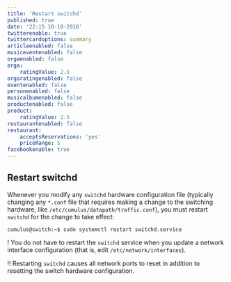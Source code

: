 ```yaml
---
title: 'Restart switchd'
published: true
date: '22:15 10-10-2018'
twitterenable: true
twittercardoptions: summary
articleenabled: false
musiceventenabled: false
orgaenabled: false
orga:
    ratingValue: 2.5
orgaratingenabled: false
eventenabled: false
personenabled: false
musicalbumenabled: false
productenabled: false
product:
    ratingValue: 2.5
restaurantenabled: false
restaurant:
    acceptsReservations: 'yes'
    priceRange: $
facebookenable: true
---
```


## Restart switchd

Whenever you modify any `switchd` hardware configuration file (typically changing any `*.conf` file that requires making a change to the switching hardware, like `/etc/cumulus/datapath/traffic.conf`), you must restart `switchd` for the change to take effect:

```
cumulus@switch:~$ sudo systemctl restart switchd.service
```

! You do not have to restart the `switchd` service when you update a network interface configuration (that is, edit `/etc/network/interfaces`).

!! Restarting `switchd` causes all network ports to reset in addition to resetting the switch hardware configuration.
